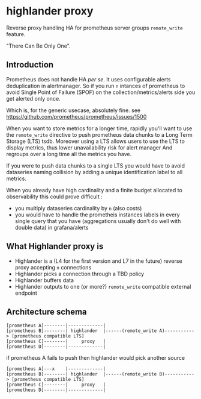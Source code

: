 # highlander proxy
Reverse proxy handling HA for prometheus server groups `remote_write` feature.

"There Can Be Only One".

## Introduction
Prometheus does not handle HA *per se*. It uses configurable alerts deduplication in alertmanager. So if you run `n` intances of prometheus to avoid Single Point of Failure (SPOF) on the collection/metrics/alerts side you get alerted only once.

Which is, for the generic usecase, absolutely fine. see https://github.com/prometheus/prometheus/issues/1500

When you want to store metrics for a longer time, rapidly you'll want to use the `remote_write` directive to push prometheus
data chunks to a Long Term Storage (LTS) tsdb. Moreover using a LTS allows users to use the LTS to display metrics, thus lower unavailability risk for alert manager And regroups over a long time all the metrics you have. 

If you were to push data chunks to a single LTS you would have to avoid dataseries naming collision by adding a unique identification label to all metrics.

When you already have high cardinality and a finite budget allocated to observability this could prove difficult :
 - you multiply dataseries cardinality by `n` (also costs)
 - you would have to handle the prometheis instances labels in every single query that you have (aggregations usually don't do well with double data) in grafana/alerts
 
## What Highlander proxy is 

* Highlander is a (L4 for the first version and L7 in the future) reverse proxy accepting `n` connections
* Highlander picks a connection through a TBD policy
* Highlander buffers data
* Highlander outputs to one (or more?)  `remote_write` compatible external endpoint

## Architecture schema

```
[prometheus A]--------|-------------|
[prometheus B]--------| highlander  |------(remote_write A)-----------> [prometheus compatible LTS]
[prometheus C]--------|     proxy   |
[prometheus D]--------|-------------|
```
if prometheus A fails to push then highlander would pick another source
```
[prometheus A]---x    |-------------|
[prometheus B]--------| highlander  |------(remote_write B)-----------> [prometheus compatible LTS]
[prometheus C]--------|     proxy   |
[prometheus D]--------|-------------|
```
